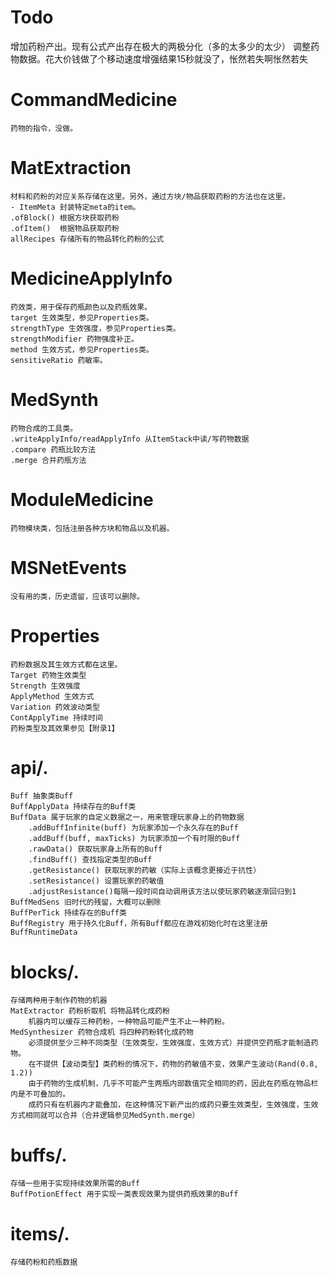 # Todo
增加药粉产出。现有公式产出存在极大的两极分化（多的太多少的太少）
调整药物数据。花大价钱做了个移动速度增强结果15秒就没了，怅然若失啊怅然若失


# CommandMedicine
	药物的指令，没做。
# MatExtraction
	材料和药粉的对应关系存储在这里。另外，通过方块/物品获取药粉的方法也在这里。
	- ItemMeta 封装特定meta的item。 
	.ofBlock() 根据方块获取药粉
	.ofItem()  根据物品获取药粉
	allRecipes 存储所有的物品转化药粉的公式
# MedicineApplyInfo
	药效类，用于保存药瓶颜色以及药瓶效果。
	target 生效类型，参见Properties类。
	strengthType 生效强度，参见Properties类。
	strengthModifier 药物强度补正。
	method 生效方式，参见Properties类。
	sensitiveRatio 药敏率。
# MedSynth
	药物合成的工具类。
	.writeApplyInfo/readApplyInfo 从ItemStack中读/写药物数据
	.compare 药瓶比较方法
	.merge 合并药瓶方法
# ModuleMedicine
	药物模块类，包括注册各种方块和物品以及机器。

# MSNetEvents
	没有用的类，历史遗留，应该可以删除。

# Properties
	药粉数据及其生效方式都在这里。
	Target 药物生效类型
	Strength 生效强度
	ApplyMethod 生效方式
	Variation 药效波动类型
	ContApplyTime 持续时间
	药粉类型及其效果参见【附录1】

# api/.
	Buff 抽象类Buff
	BuffApplyData 持续存在的Buff类
	BuffData 属于玩家的自定义数据之一，用来管理玩家身上的药物数据
		.addBuffInfinite(buff) 为玩家添加一个永久存在的Buff
		.addBuff(buff, maxTicks) 为玩家添加一个有时限的Buff
		.rawData() 获取玩家身上所有的Buff
		.findBuff() 查找指定类型的Buff
		.getResistance() 获取玩家的药敏（实际上该概念更接近于抗性）
		.setResistance() 设置玩家的药敏值
		.adjustResistance()每隔一段时间自动调用该方法以使玩家药敏逐渐回归到1
	BuffMedSens 旧时代的残留，大概可以删除
	BuffPerTick 持续存在的Buff类
	BuffRegistry 用于持久化Buff，所有Buff都应在游戏初始化时在这里注册
	BuffRuntimeData 

# blocks/.
	存储两种用于制作药物的机器
	MatExtractor 药粉析取机 将物品转化成药粉
		机器内可以缓存三种药粉，一种物品可能产生不止一种药粉。
	MedSynthesizer 药物合成机 将四种药粉转化成药物
		必须提供至少三种不同类型（生效类型，生效强度，生效方式）并提供空药瓶才能制造药物。
		在不提供【波动类型】类药粉的情况下，药物的药敏值不变，效果产生波动(Rand(0.8, 1.2))
		由于药物的生成机制，几乎不可能产生两瓶内部数值完全相同的药，因此在药瓶在物品栏内是不可叠加的。
		成药只有在机器内才能叠加，在这种情况下新产出的成药只要生效类型，生效强度，生效方式相同就可以合并（合并逻辑参见MedSynth.merge）

# buffs/.
	存储一些用于实现持续效果所需的Buff
	BuffPotionEffect 用于实现一类表现效果为提供药瓶效果的Buff

# items/.
	存储药粉和药瓶数据